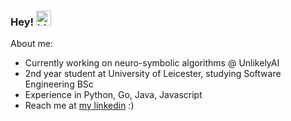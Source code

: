 ### Hey! <img src="https://user-images.githubusercontent.com/1303154/88677602-1635ba80-d120-11ea-84d8-d263ba5fc3c0.gif" width="24px" alt="hi">

About me:
- Currently working on neuro-symbolic algorithms @ UnlikelyAI
- 2nd year student at University of Leicester, studying Software Engineering BSc
- Experience in Python, Go, Java, Javascript
- Reach me at [my linkedin](https://www.linkedin.com/in/nedas-mikucionis/) :)
